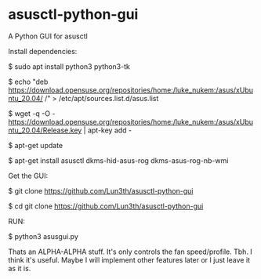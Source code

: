# asusctl-python-gui
A Python GUI for asusctl


Install dependencies:


$ sudo apt install python3 python3-tk

$ echo "deb https://download.opensuse.org/repositories/home:/luke_nukem:/asus/xUbuntu_20.04/ /" > /etc/apt/sources.list.d/asus.list

$ wget -q -O - https://download.opensuse.org/repositories/home:/luke_nukem:/asus/xUbuntu_20.04/Release.key | apt-key add -

$ apt-get update

$ apt-get install asusctl dkms-hid-asus-rog dkms-asus-rog-nb-wmi



Get the GUI:


$ git clone https://github.com/Lun3th/asusctl-python-gui

$ cd git clone https://github.com/Lun3th/asusctl-python-gui



RUN:


$ python3 asusgui.py




Thats an ALPHA-ALPHA stuff. It's only controls the fan speed/profile. Tbh. I think it's useful. Maybe I will implement other features later or I just leave it as it is.
